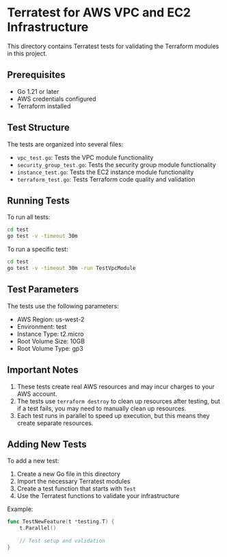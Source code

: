 # Terratest for AWS VPC and EC2 Infrastructure

This directory contains Terratest tests for validating the Terraform modules in this project.

## Prerequisites

- Go 1.21 or later
- AWS credentials configured
- Terraform installed

## Test Structure

The tests are organized into several files:

- `vpc_test.go`: Tests the VPC module functionality
- `security_group_test.go`: Tests the security group module functionality
- `instance_test.go`: Tests the EC2 instance module functionality
- `terraform_test.go`: Tests Terraform code quality and validation

## Running Tests

To run all tests:

```bash
cd test
go test -v -timeout 30m
```

To run a specific test:

```bash
cd test
go test -v -timeout 30m -run TestVpcModule
```

## Test Parameters

The tests use the following parameters:

- AWS Region: us-west-2
- Environment: test
- Instance Type: t2.micro
- Root Volume Size: 10GB
- Root Volume Type: gp3

## Important Notes

1. These tests create real AWS resources and may incur charges to your AWS account.
2. The tests use `terraform destroy` to clean up resources after testing, but if a test fails, you may need to manually clean up resources.
3. Each test runs in parallel to speed up execution, but this means they create separate resources.

## Adding New Tests

To add a new test:

1. Create a new Go file in this directory
2. Import the necessary Terratest modules
3. Create a test function that starts with `Test`
4. Use the Terratest functions to validate your infrastructure

Example:

```go
func TestNewFeature(t *testing.T) {
    t.Parallel()
    
    // Test setup and validation
}
```